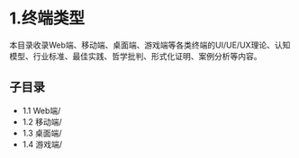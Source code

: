 # 1.终端类型

本目录收录Web端、移动端、桌面端、游戏端等各类终端的UI/UE/UX理论、认知模型、行业标准、最佳实践、哲学批判、形式化证明、案例分析等内容。

## 子目录
- 1.1 Web端/
- 1.2 移动端/
- 1.3 桌面端/
- 1.4 游戏端/ 